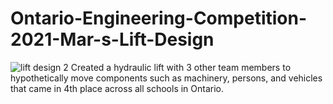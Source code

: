# Ontario-Engineering-Competition-2021-Mar-s-Lift-Design

![lift design 2](https://user-images.githubusercontent.com/68084112/119515743-1f91b280-bd44-11eb-816b-66ac510d124b.png)
Created a hydraulic lift with 3 other team members to hypothetically move components such as machinery, persons, and vehicles that came in 4th place across all schools in Ontario.
